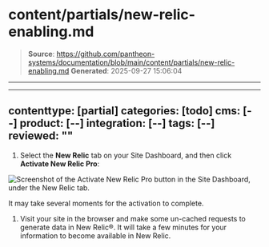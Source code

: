 # content/partials/new-relic-enabling.md

> **Source**: https://github.com/pantheon-systems/documentation/blob/main/content/partials/new-relic-enabling.md
> **Generated**: 2025-09-27 15:06:04

---

---
contenttype: [partial]
categories: [todo]
cms: [--]
product: [--]
integration: [--]
tags: [--]
reviewed: ""
---

1. Select the <Icon icon="eye" /> **New Relic** tab on your Site Dashboard, and then click **Activate New Relic Pro**:

  ![Screenshot of the Activate New Relic Pro button in the Site Dashboard, under the New Relic tab.](../../images/integrations/newrelic/activate-new-relic.png)

   It may take several moments for the activation to complete.

1. Visit your site in the browser and make some un-cached requests to generate data in New Relic&reg;. It will take a few minutes for your information to become available in New Relic.
